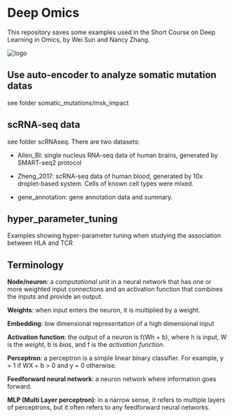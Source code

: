 # Deep Omics

This repository saves some examples used in the Short Course on Deep Learning in Omics, by Wei Sun and Nancy Zhang. 

![logo](https://github.com/sunway1999/deep_omics/blob/main/fig.png)


## Use auto-encoder to analyze somatic mutation datas

see folder somatic_mutations/msk_impact


## scRNA-seq data

see folder scRNAseq. There are two datasets:

- Allen_BI: single nucleus RNA-seq data of human brains, generated by SMART-seq2 protocol

- Zheng_2017: scRNA-seq data of human blood, generated by 10x droplet-based system. Cells of known cell types were mixed. 

- gene_annotation: gene annotation data and summary.

## hyper_parameter_tuning

Examples showing hyper-parameter tuning when studying the association between HLA and TCR


## Terminology

**Node/neuron**: a *computational unit* in a neural network that has one or more weighted input connections and an activation function that combines the inputs and provide an output. 

**Weights**: when input enters the neuron, it is multiplied by a weight. 

**Embedding**: low dimensional representation of a high dimensional input

**Activation function**: the output of a neuron is f(Wh + b), where h is input, W is the *weight*, b is *bias*, and f is the *activation function*.

**Perceptron**: a perceptron is a simple linear binary classifier. For example, y = 1 if WX + b > 0 and y = 0 otherwise. 

**Feedforward neural network**: a neuron network where information goes forward. 

**MLP (Multi Layer perceptron)**: in a narrow sense, it refers to multiple layers of perceptrons, but it often refers to any feedforward neural networks. 




